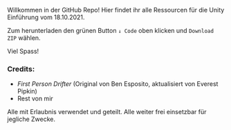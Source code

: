 Willkommen in der GitHub Repo!
Hier findet ihr alle Ressourcen für die Unity Einführung vom 18.10.2021.

Zum herunterladen den grünen Button `↓ Code` oben klicken und  `Download ZIP` wählen.

Viel Spass!


### Credits:
- *First Person Drifter* (Original von Ben Esposito, aktualisiert von Everest Pipkin)
- Rest von mir

Alle mit Erlaubnis verwendet und geteilt. Alle weiter frei einsetzbar für jegliche Zwecke.
